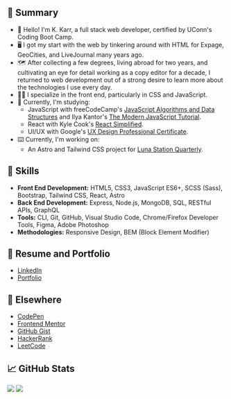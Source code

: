## 📝 Summary

- 👋 Hello! I'm K. Karr, a full stack web developer, certified by UConn's Coding Boot Camp.
- 🖥️ I got my start with the web by tinkering around with HTML for Expage, GeoCities, and LiveJournal many years ago.
- 🗺️ After collecting a few degrees, living abroad for two years, and cultivating an eye for detail working as a copy editor for a decade, I returned to web development out of a strong desire to learn more about the technologies I use every day.
- 🐱‍💻 I specialize in the front end, particularly in CSS and JavaScript.
- 🧐 Currently, I'm studying:
  - JavaScript with freeCodeCamp's [JavaScript Algorithms and Data Structures](https://www.freecodecamp.org/learn/javascript-algorithms-and-data-structures-v8/) and Ilya Kantor's [The Modern JavaScript Tutorial](https://javascript.info).
  - React with Kyle Cook's [React Simplified](https://reactsimplified.com).
  - UI/UX with Google's [UX Design Professional Certificate](https://www.coursera.org/professional-certificates/google-ux-design).
- ⌨️ Currently, I'm working on:
  - An Astro and Tailwind CSS project for [Luna Station Quarterly](https://github.com/jenniferlynparsons/lunastationquarterly).

## 🎨 Skills

- **Front End Development:** HTML5, CSS3, JavaScript ES6+, SCSS (Sass), Bootstrap, Tailwind CSS, React, Astro
- **Back End Development:** Express, Node.js, MongoDB, SQL, RESTful APIs, GraphQL
- **Tools:** CLI, Git, GitHub, Visual Studio Code, Chrome/Firefox Developer Tools, Figma, Adobe Photoshop
- **Methodologies:** Responsive Design, BEM (Block Element Modifier)

## 📁 Resume and Portfolio

- [LinkedIn](https://www.linkedin.com/in/kkarrwrites/)
- [Portfolio](https://kkarrwrites.carrd.co/)

## 🔗 Elsewhere

- [CodePen](https://codepen.io/kkarrwrites)
- [Frontend Mentor](https://www.frontendmentor.io/profile/kkarrwrites)
- [GitHub Gist](https://gist.github.com/kkarrwrites)
- [HackerRank](https://www.hackerrank.com/kkarrwrites)
- [LeetCode](https://leetcode.com/u/kkarrwrites)

## 📈 GitHub Stats

<img src="https://github-readme-stats.vercel.app/api/top-langs?username=kkarrwrites&layout=compact"/>
<img src="https://github-readme-stats.vercel.app/api?username=kkarrwrites&show_icons=true"/>
